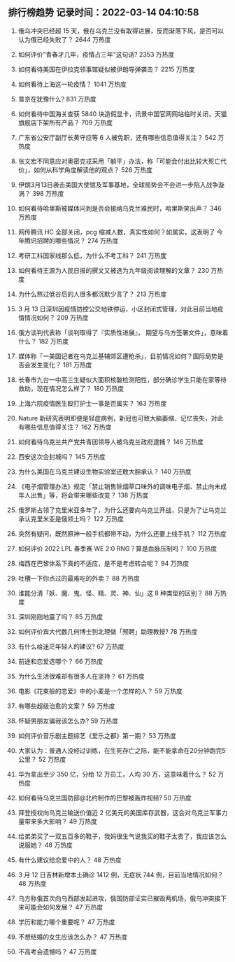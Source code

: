 
## 排行榜趋势 记录时间：2022-03-14 04:10:58
  
  1. 俄乌冲突已经超 15 天，俄在乌克兰没有取得进展，反而渐落下风，是否可以认为俄已经失败了？ 2644 万热度
    
  2. 如何评价"青春才几年，疫情占三年"这句话? 2353 万热度
    
  3. 如何看待美国在伊拉克领事馆疑似被伊朗导弹袭击？ 2215 万热度
    
  4. 如何看待上海这一轮疫情？ 1041 万热度
    
  5. 普京在犹豫什么? 831 万热度
    
  6. 如何看待中国海关查获 5840 块造假显卡，讯景中国官网网站临时关闭，天猫旗舰店下架所有产品？ 709 万热度
    
  7. 广东省公安厅副厅长黄守应等 6 人被免职，还有哪些信息值得关注？ 542 万热度
    
  8. 张文宏不同意应对奥密克戎采用「躺平」办法，称「可能会付出比较大死亡代价」，如何从科学角度解读他的观点？ 526 万热度
    
  9. 伊朗3月13日袭击美国大使馆及军事基地，全球局势会不会进一步陷入战争漩涡？ 398 万热度
    
  10. 如何看待哈里斯被媒体问到是否会接纳乌克兰难民时，哈里斯笑出声？ 346 万热度
    
  11. 网传腾讯 HC 全部关闭，pcg 缩减人数，真实性如何？如属实，这表明了 今年腾讯招聘的哪些情况？ 274 万热度
    
  12. 考研工科国家线那么低，为什么不考工科？ 241 万热度
    
  13. 如何看待王源为人民日报的撰文又被选为九年级阅读理解的文章？ 230 万热度
    
  14. 为什么熬过低谷后的人很多都沉默少言了？ 213 万热度
    
  15. 3 月 13 日深圳因疫情防控公交地铁停运，小区封闭式管理，对此目前当地疫情情况如何？ 209 万热度
    
  16. 俄方谈判代表称「谈判取得了『实质性进展』， 期望与乌方签署文件」，意味着什么？ 182 万热度
    
  17. 媒体称「一美国记者在乌克兰基辅郊区遭枪杀」，目前情况如何？国际局势是否会发生变化？ 181 万热度
    
  18. 长春市九台一中高三生疑似大面积核酸检测阳性，部分确诊学生只能在家等待救助，现在情况怎么样了？ 180 万热度
    
  19. 上海六院疫情医生殴打护士一事是否属实？ 163 万热度
    
  20. Nature 新研究表明即便是轻症病例，新冠也可致大脑萎缩、记忆丧失，对此有哪些信息值得关注？ 162 万热度
    
  21. 如何看待乌克兰共产党共青团领导人被乌克兰政府逮捕？ 146 万热度
    
  22. 西安这次会封城吗？ 145 万热度
    
  23. 为什么美国在乌克兰建设生物实验室还敢大胆承认？ 140 万热度
    
  24. 《电子烟管理办法》规定「禁止销售除烟草口味外的调味电子烟、禁止向未成年人出售」等，将会带来哪些改变？ 138 万热度
    
  25. 俄罗斯占领了克里米亚多年了，为什么还要向乌克兰开战，只是为了让乌克兰承认克里米亚是俄领土吗？ 122 万热度
    
  26. 突然有疑问，既然原神一般手机都带不动，为什么还要上线手机？ 112 万热度
    
  27. 如何评价 2022 LPL 春季赛 WE 2:0 RNG？算是血脉压制吗？ 100 万热度
    
  28. 梅西在巴黎体系下真的不适应，是不是考虑转会呢？ 94 万热度
    
  29. 吐槽一下你点过的最难吃的外卖？ 88 万热度
    
  30. 谁能分清「妖、魔、鬼、怪、精、灵、神、仙」这 8 种类型的区别？ 88 万热度
    
  31. 深圳刚刚地震了吗？ 85 万热度
    
  32. 如何评价宾大代数几何博士到北理做「预聘」助理教授? 78 万热度
    
  33. 有什么给迷茫年轻人的建议? 67 万热度
    
  34. 前途和恋爱选哪个？ 66 万热度
    
  35. 为什么生活很难却有很多人在坚持？ 61 万热度
    
  36. 电影《花束般的恋爱》中的小麦是一个怎样的人？ 59 万热度
    
  37. 有哪些超级治愈的文案？ 59 万热度
    
  38. 怀疑男朋友骗我该怎么办? 59 万热度
    
  39. 如何评价音乐剧主题综艺《爱乐之都》第一期？ 53 万热度
    
  40. 大家认为：普通人没经过训练，在生死存亡之际，能不能拿命在20分钟跑完5公里？ 52 万热度
    
  41. 华为拿出至少 350 亿，分给 12 万员工，人均 30 万，这意味着什么？ 52 万热度
    
  42. 如何看待乌克兰国防部@北约制作的巴黎被轰炸视频? 50 万热度
    
  43. 拜登授权向乌克兰输送价值近 2 亿美元的美国库存武器，这会对乌克兰军事力量带来多大影响？ 49 万热度
    
  44. 给弟弟买了一双五百多的鞋子，我妈很生气说我买的鞋子太贵了，我应该怎么说服她？ 48 万热度
    
  45. 有什么建议给恋爱中的人？ 48 万热度
    
  46. 3 月 12 日吉林新增本土确诊 1412 例，无症状 744 例，目前当地情况如何？ 48 万热度
    
  47. 乌方称俄首次向乌西部发起进攻，俄国防部证实已摧毁两机场，俄乌冲突接下来可能会如何发展？ 47 万热度
    
  48. 学历和能力哪个重要呢？ 47 万热度
    
  49. 不想结婚的女生应该怎么办？ 47 万热度
    
  50. 不高考会遗憾吗？ 47 万热度
    